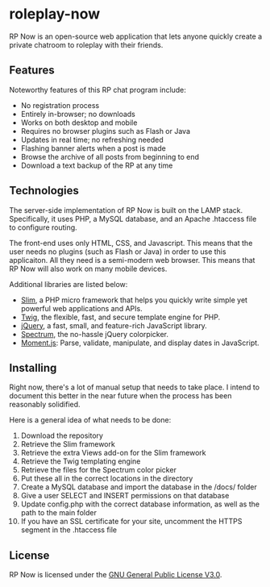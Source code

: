 # roleplay-now
RP Now is an open-source web application that lets anyone quickly create a private chatroom to roleplay with their friends.

## Features
Noteworthy features of this RP chat program include:
* No registration process
* Entirely in-browser; no downloads
* Works on both desktop and mobile
* Requires no browser plugins such as Flash or Java
* Updates in real time; no refreshing needed
* Flashing banner alerts when a post is made
* Browse the archive of all posts from beginning to end
* Download a text backup of the RP at any time

## Technologies
The server-side implementation of RP Now is built on the LAMP stack. Specifically, it uses PHP, a MySQL database, and an Apache .htaccess file to configure routing.

The front-end uses only HTML, CSS, and Javascript. This means that the user needs no plugins (such as Flash or Java) in order to use this applicaiton. All they need is a semi-modern web browser. This means that RP Now will also work on many mobile devices.

Additional libraries are listed below:

* [Slim](http://www.slimframework.com), a PHP micro framework that helps you quickly write simple yet powerful web applications and APIs.
* [Twig](http://twig.sensiolabs.org), the flexible, fast, and secure template engine for PHP.
* [jQuery](https://jquery.com), a fast, small, and feature-rich JavaScript library.
* [Spectrum](https://bgrins.github.io/spectrum), the no-hassle jQuery colorpicker.
* [Moment.js](http://momentjs.com): Parse, validate, manipulate, and display dates in JavaScript.

## Installing
Right now, there's a lot of manual setup that needs to take place. I intend to document this better in the near future when the process has been reasonably solidified.

Here is a general idea of what needs to be done:

1. Download the repository
2. Retrieve the Slim framework
3. Retrieve the extra Views add-on for the Slim framework
4. Retrieve the Twig templating engine
5. Retrieve the files for the Spectrum color picker
6. Put these all in the correct locations in the directory
7. Create a MySQL database and import the database in the /docs/ folder
8. Give a user SELECT and INSERT permissions on that database
9. Update config.php with the correct database information, as well as the path to the main folder
10. If you have an SSL certificate for your site, uncomment the HTTPS segment in the .htaccess file

## License
RP Now is licensed under the [GNU General Public License V3.0](https://www.gnu.org/licenses/gpl-3.0-standalone.html).
